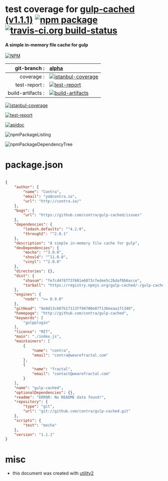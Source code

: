 # test coverage for  [gulp-cached (v1.1.1)](http://github.com/contra/gulp-cached)  [![npm package](https://img.shields.io/npm/v/npmtest-gulp-cached.svg?style=flat-square)](https://www.npmjs.org/package/npmtest-gulp-cached) [![travis-ci.org build-status](https://api.travis-ci.org/npmtest/node-npmtest-gulp-cached.svg)](https://travis-ci.org/npmtest/node-npmtest-gulp-cached)
#### A simple in-memory file cache for gulp

[![NPM](https://nodei.co/npm/gulp-cached.png?downloads=true)](https://www.npmjs.com/package/gulp-cached)

| git-branch : | [alpha](https://github.com/npmtest/node-npmtest-gulp-cached/tree/alpha)|
|--:|:--|
| coverage : | [![istanbul-coverage](https://npmtest.github.io/node-npmtest-gulp-cached/build/coverage.badge.svg)](https://npmtest.github.io/node-npmtest-gulp-cached/build/coverage.html/index.html)|
| test-report : | [![test-report](https://npmtest.github.io/node-npmtest-gulp-cached/build/test-report.badge.svg)](https://npmtest.github.io/node-npmtest-gulp-cached/build/test-report.html)|
| build-artifacts : | [![build-artifacts](https://npmtest.github.io/node-npmtest-gulp-cached/glyphicons_144_folder_open.png)](https://github.com/npmtest/node-npmtest-gulp-cached/tree/gh-pages/build)|

[![istanbul-coverage](https://npmtest.github.io/node-npmtest-gulp-cached/build/screenCapture.buildCustomOrg.browser.coverage.html.png)](https://npmtest.github.io/node-npmtest-gulp-cached/build/coverage.html/index.html)

[![test-report](https://npmtest.github.io/node-npmtest-gulp-cached/build/screenCapture.buildCustomOrg.browser.%252Fhome%252Ftravis%252Fbuild%252Fnpmtest%252Fnode-npmtest-gulp-cached%252Ftmp%252Fbuild%252Ftest-report.html.png)](https://npmtest.github.io/node-npmtest-gulp-cached/build/test-report.html)

[![apidoc](https://npmdoc.github.io/node-npmdoc-gulp-cached/build/screenCapture.buildApidoc.browser.%252Fhome%252Ftravis%252Fbuild%252Fnpmdoc%252Fnode-npmdoc-gulp-cached%252Ftmp%252Fbuild%252Fapidoc.html.png)](https://npmdoc.github.io/node-npmdoc-gulp-cached/build/apidoc.html)

![npmPackageListing](https://npmtest.github.io/node-npmtest-gulp-cached/build/screenCapture.npmPackageListing.svg)

![npmPackageDependencyTree](https://npmtest.github.io/node-npmtest-gulp-cached/build/screenCapture.npmPackageDependencyTree.svg)



# package.json

```json

{
    "author": {
        "name": "Contra",
        "email": "yo@contra.io",
        "url": "http://contra.io/"
    },
    "bugs": {
        "url": "https://github.com/contra/gulp-cached/issues"
    },
    "dependencies": {
        "lodash.defaults": "^4.2.0",
        "through2": "^2.0.1"
    },
    "description": "A simple in-memory file cache for gulp",
    "devDependencies": {
        "mocha": "^3.0.0",
        "should": "^11.0.0",
        "vinyl": "^2.0.0"
    },
    "directories": {},
    "dist": {
        "shasum": "fe7cd4f87f37601e6073cfedee5c2bdaf8b6acce",
        "tarball": "https://registry.npmjs.org/gulp-cached/-/gulp-cached-1.1.1.tgz"
    },
    "engines": {
        "node": ">= 0.9.0"
    },
    "gitHead": "8e8d13cb07b17113ff94700e87f136eeaa1f1340",
    "homepage": "http://github.com/contra/gulp-cached",
    "keywords": [
        "gulpplugin"
    ],
    "license": "MIT",
    "main": "./index.js",
    "maintainers": [
        {
            "name": "contra",
            "email": "contra@wearefractal.com"
        },
        {
            "name": "fractal",
            "email": "contact@wearefractal.com"
        }
    ],
    "name": "gulp-cached",
    "optionalDependencies": {},
    "readme": "ERROR: No README data found!",
    "repository": {
        "type": "git",
        "url": "git://github.com/contra/gulp-cached.git"
    },
    "scripts": {
        "test": "mocha"
    },
    "version": "1.1.1"
}
```



# misc
- this document was created with [utility2](https://github.com/kaizhu256/node-utility2)
